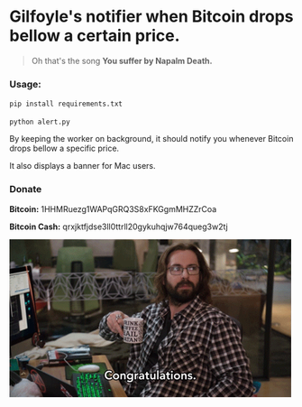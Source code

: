 # Gilfoyle's notifier when Bitcoin drops bellow a certain price.

> Oh that's the song **You suffer by Napalm Death.**

### Usage:

```
pip install requirements.txt

python alert.py
```

By keeping the worker on background, it should notify you whenever Bitcoin drops bellow a specific price.

It also displays a banner for Mac users.

### Donate

**Bitcoin:** 1HHMRuezg1WAPqGRQ3S8xFKGgmMHZZrCoa

**Bitcoin Cash:** qrxjktfjdse3ll0ttrll20gykuhqjw764queg3w2tj



<img src="gilf.gif">